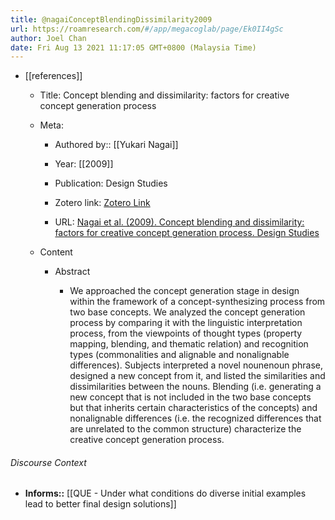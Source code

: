 ```yaml
---
title: @nagaiConceptBlendingDissimilarity2009
url: https://roamresearch.com/#/app/megacoglab/page/Ek0II4gSc
author: Joel Chan
date: Fri Aug 13 2021 11:17:05 GMT+0800 (Malaysia Time)
---
```


- [[references]]

    - Title: Concept blending and dissimilarity: factors for creative concept generation process

    - Meta:

        - Authored by:: [[Yukari Nagai]]

        - Year: [[2009]]

        - Publication: Design Studies

        - Zotero link: [Zotero Link](zotero://select/items/7_G3EAPZB5)

        - URL: [Nagai et al. (2009). Concept blending and dissimilarity: factors for creative concept generation process. Design Studies](undefined)

    - Content

        - Abstract

            - We approached the concept generation stage in design within the framework of a concept-synthesizing process from two base concepts. We analyzed the concept generation process by comparing it with the linguistic interpretation process, from the viewpoints of thought types (property mapping, blending, and thematic relation) and recognition types (commonalities and alignable and nonalignable differences). Subjects interpreted a novel nounenoun phrase, designed a new concept from it, and listed the similarities and dissimilarities between the nouns. Blending (i.e. generating a new concept that is not included in the two base concepts but that inherits certain characteristics of the concepts) and nonalignable differences (i.e. the recognized differences that are unrelated to the common structure) characterize the creative concept generation process.

###### Discourse Context

- **Informs::** [[QUE - Under what conditions do diverse initial examples lead to better final design solutions]]
